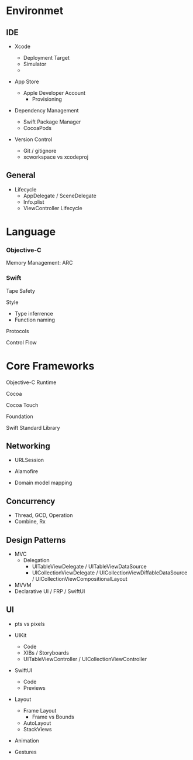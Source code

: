 # Environmet

## IDE

* Xcode
  * Deployment Target
  * Simulator
  * 

 * App Store
   	* Apple Developer Account
      	* Provisioning 
 * Dependency Management
   	* Swift Package Manager
   * CocoaPods
 * Version Control
   * Git / gitignore
   * xcworkspace vs xcodeproj

## General

* Lifecycle
  * AppDelegate / SceneDelegate
  * Info.plist
  * ViewController Lifecycle

# Language

### Objective-C

Memory Management: ARC

### Swift

Tape Safety

Style

* Type inferrence
* Function naming

Protocols

Control Flow

# Core Frameworks

Objective-C Runtime

Cocoa

Cocoa Touch

Foundation

Swift Standard Library



## Networking

* URLSession

* Alamofire

* Domain model mapping



## Concurrency

* Thread, GCD, Operation
* Combine, Rx



## Design Patterns

* MVC
  * Delegation
    * UITableViewDelegate / UITableViewDataSource
    * UICollectionViewDelegate / UICollectionViewDiffableDataSource / UICollectionViewCompositionalLayout
* MVVM
* Declarative UI / FRP / SwiftUI

## UI

* pts vs pixels

* UIKit 
  * Code
  * XIBs / Storyboards
  * UITableViewController / UICollectionViewController

* SwiftUI 
  * Code
  * Previews
* Layout
  * Frame Layout
    * Frame vs Bounds
  * AutoLayout
  * StackViews
* Animation
* Gestures